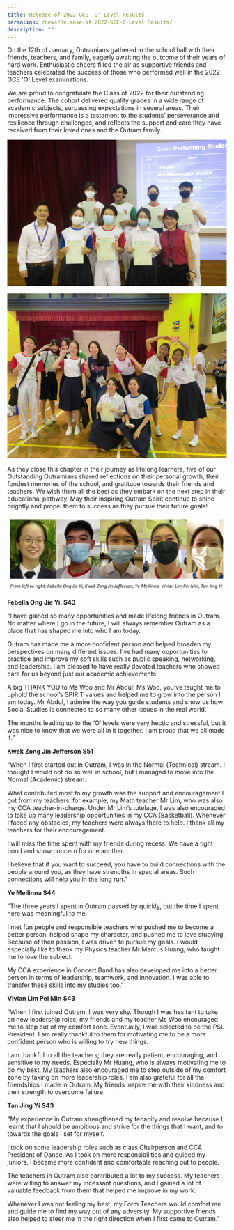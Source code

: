 ```yaml
---
title: Release of 2022 GCE 'O' Level Results
permalink: /news/Release-of-2022-GCE-O-Level-Results/
description: ""
---
```

On the 12th of January, Outramians gathered in the school hall with their friends, teachers, and family, eagerly awaiting the outcome of their years of hard work. Enthusiastic cheers filled the air as supportive friends and teachers celebrated the success of those who performed well in the 2022 GCE 'O' Level examinations.

We are proud to congratulate the Class of 2022 for their outstanding performance. The cohort delivered quality grades in a wide range of academic subjects, surpassing expectations in several areas. Their impressive performance is a testament to the students’ perseverance and resilience through challenges, and reflects the support and care they have received from their loved ones and the Outram family.

![](/images/News%20and%20Announcements/Release%20of%202022%20GCE%20'O'%20Level/R1.jpg)

![](/images/News%20and%20Announcements/Release%20of%202022%20GCE%20'O'%20Level/R2.jpg)


As they close this chapter in their journey as lifelong learners, five of our Outstanding Outramians shared reflections on their personal growth, their fondest memories of the school, and gratitude towards their friends and teachers. We wish them all the best as they embark on the next step in their educational pathway. May their inspiring Outram Spirit continue to shine brightly and propel them to success as they pursue their future goals!  

![](/images/News%20and%20Announcements/Release%20of%202022%20GCE%20'O'%20Level/R3.jpg)

**Febella Ong Jie Yi, S43**

“I have gained so many opportunities and made lifelong friends in Outram. No matter where I go in the future, I will always remember Outram as a place that has shaped me into who I am today.

Outram has made me a more confident person and helped broaden my perspectives on many different issues. I’ve had many opportunities to practice and improve my soft skills such as public speaking, networking, and leadership. I am blessed to have really devoted teachers who showed care for us beyond just our academic achievements.

A big THANK YOU to Ms Woo and Mr Abdul! Ms Woo, you’ve taught me to uphold the school’s SPIRIT values and helped me to grow into the person I am today. Mr Abdul, I admire the way you guide students and show us how Social Studies is connected to so many other issues in the real world.

The months leading up to the ‘O’ levels were very hectic and stressful, but it was nice to know that we were all in it together. I am proud that we all made it.”

**Kwek Zong Jin Jefferson** **S51**

“When I first started out in Outram, I was in the Normal (Technical) stream. I thought I would not do so well in school, but I managed to move into the Normal (Academic) stream.

What contributed most to my growth was the support and encouragement I got from my teachers, for example, my Math teacher Mr Lim, who was also my CCA teacher-in-charge. Under Mr Lim’s tutelage, I was also encouraged to take up many leadership opportunities in my CCA (Basketball). Whenever I faced any obstacles, my teachers were always there to help. I thank all my teachers for their encouragement.

I will miss the time spent with my friends during recess. We have a tight bond and show concern for one another.

I believe that if you want to succeed, you have to build connections with the people around you, as they have strengths in special areas. Such connections will help you in the long run.”

**Ye Meilinna S44**

“The three years I spent in Outram passed by quickly, but the time I spent here was meaningful to me.

I met fun people and responsible teachers who pushed me to become a better person, helped shape my character, and pushed me to love studying. Because of their passion, I was driven to pursue my goals. I would especially like to thank my Physics teacher Mr Marcus Huang, who taught me to love the subject.

My CCA experience in Concert Band has also developed me into a better person in terms of leadership, teamwork, and innovation. I was able to transfer these skills into my studies too.”

**Vivian Lim Pei Min** **S43**

“When I first joined Outram, I was very shy. Though I was hesitant to take on new leadership roles, my friends and my teacher Ms Woo encouraged me to step out of my comfort zone. Eventually, I was selected to be the PSL President. I am really thankful to them for motivating me to be a more confident person who is willing to try new things.

I am thankful to all the teachers; they are really patient, encouraging, and sensitive to my needs. Especially Mr Huang, who is always motivating me to do my best. My teachers also encouraged me to step outside of my comfort zone by taking on more leadership roles. I am also grateful for all the friendships I made in Outram. My friends inspire me with their kindness and their strength to overcome failure.

**Tan Jing Yi** **S43**

“My experience in Outram strengthened my tenacity and resolve because I learnt that I should be ambitious and strive for the things that I want, and to towards the goals I set for myself.

I took on some leadership roles such as class Chairperson and CCA President of Dance. As I took on more responsibilities and guided my juniors, I became more confident and comfortable reaching out to people.

The teachers in Outram also contributed a lot to my success. My teachers were willing to answer my incessant questions, and I gained a lot of valuable feedback from them that helped me improve in my work.

Whenever I was not feeling my best, my Form Teachers would comfort me and guide me to find my way out of any adversity. My supportive friends also helped to steer me in the right direction when I first came to Outram.”
